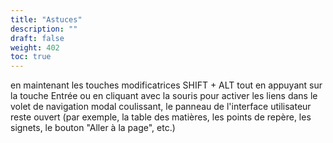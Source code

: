 ```yaml
---
title: "Astuces"
description: ""
draft: false
weight: 402
toc: true
---
```


en maintenant les touches modificatrices SHIFT + ALT tout en appuyant sur la touche Entrée ou en cliquant avec la souris pour activer les liens dans le volet de navigation modal coulissant, le panneau de l'interface utilisateur reste ouvert (par exemple, la table des matières, les points de repère, les signets, le bouton "Aller à la page", etc.)